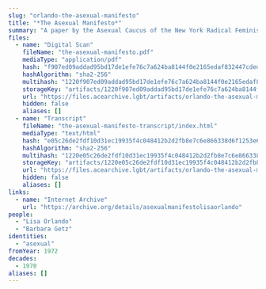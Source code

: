 ```yaml
---
slug: "orlando-the-asexual-manifesto"
title: "*The Asexual Manifesto*"
summary: "A paper by the Asexual Caucus of the New York Radical Feminists"
files:
  - name: "Digital Scan"
    fileName: "the-asexual-manifesto.pdf"
    mediaType: "application/pdf"
    hash: "f907ed09addad95bd17de1efe76c7a624ba8144f0e2165edaf832447cded5f54"
    hashAlgorithm: "sha2-256"
    multihash: "1220f907ed09addad95bd17de1efe76c7a624ba8144f0e2165edaf832447cded5f54"
    storageKey: "artifacts/1220f907ed09addad95bd17de1efe76c7a624ba8144f0e2165edaf832447cded5f54"
    url: "https://files.acearchive.lgbt/artifacts/orlando-the-asexual-manifesto/the-asexual-manifesto.pdf"
    hidden: false
    aliases: []
  - name: "Transcript"
    fileName: "the-asexual-manifesto-transcript/index.html"
    mediaType: "text/html"
    hash: "e05c26de2fdf10d31ec19935f4c048412b2d2fb8e7c6e866338d6f1253e64419"
    hashAlgorithm: "sha2-256"
    multihash: "1220e05c26de2fdf10d31ec19935f4c048412b2d2fb8e7c6e866338d6f1253e64419"
    storageKey: "artifacts/1220e05c26de2fdf10d31ec19935f4c048412b2d2fb8e7c6e866338d6f1253e64419"
    url: "https://files.acearchive.lgbt/artifacts/orlando-the-asexual-manifesto/the-asexual-manifesto-transcript/index.html"
    hidden: false
    aliases: []
links:
  - name: "Internet Archive"
    url: "https://archive.org/details/asexualmanifestolisaorlando"
people:
  - "Lisa Orlando"
  - "Barbara Getz"
identities:
  - "asexual"
fromYear: 1972
decades:
  - 1970
aliases: []
---
```

